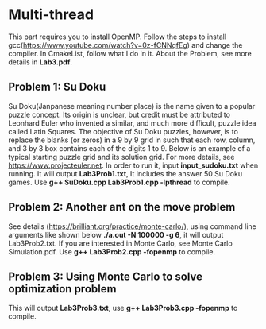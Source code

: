 # Multi-thread

This part requires you to install OpenMP. Follow the steps to install gcc(https://www.youtube.com/watch?v=0z-fCNNqfEg) and change the compiler.
In CmakeList, follow what I do in it. About the Problem, see more details in **Lab3.pdf**.

## Problem 1: Su Doku
  Su Doku(Janpanese meaning number place) is the name given to a popular puzzle concept. 
Its origin is unclear, but credit must be attributed to Leonhard Euler who invented
a similar, and much more difficult, puzzle idea called Latin Squares. The objective of Su Doku
puzzles, however, is to replace the blanks (or zeros) in a 9 by 9 grid in such that each row, column,
and 3 by 3 box contains each of the digits 1 to 9. Below is an example of a typical starting puzzle
grid and its solution grid. For more details, see https://www.projecteuler.net.
  In order to run it, input **input_sudoku.txt** when running. It will output **Lab3Prob1.txt**, It includes
the answer 50 Su Doku games. 
  Use **g++ SuDoku.cpp Lab3Prob1.cpp -lpthread** to compile.

## Problem 2: Another ant on the move problem
  See details (https://brilliant.org/practice/monte-carlo/), using command line arguments like shown below
  **./a.out -N 100000 -g 6**, it will output Lab3Prob2.txt. If you are interested in Monte Carlo, see Monte Carlo Simulation.pdf.
  Use **g++ Lab3Prob2.cpp -fopenmp** to compile.
  
## Problem 3: Using Monte Carlo to solve optimization problem
  This will output **Lab3Prob3.txt**, use **g++ Lab3Prob3.cpp -fopenmp** to compile.
